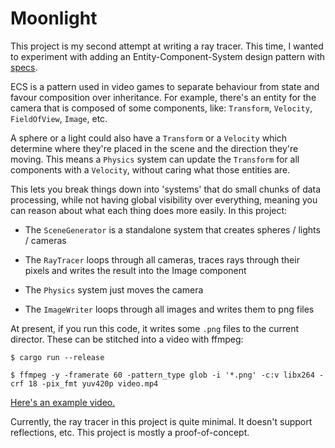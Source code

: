 # Moonlight

This project is my second attempt at writing a ray tracer. This time,
I wanted to experiment with adding an Entity-Component-System design
pattern with [specs](https://slide-rs.github.io/specs/).

ECS is a pattern used in video games to separate behaviour from state
and favour composition over inheritance. For example, there's an
entity for the camera that is composed of some components, like:
`Transform`, `Velocity`, `FieldOfView`, `Image`, etc.

A sphere or a light could also have a `Transform` or a `Velocity`
which determine where they're placed in the scene and the direction
they're moving. This means a `Physics` system can update the
`Transform` for all components with a `Velocity`, without caring what
those entities are.

This lets you break things down into 'systems' that do small chunks of
data processing, while not having global visibility over everything,
meaning you can reason about what each thing does more easily. In this
project:

- The `SceneGenerator` is a standalone system that creates spheres /
lights / cameras

- The `RayTracer` loops through all cameras, traces rays through their
pixels and writes the result into the Image component

- The `Physics` system just moves the camera

- The `ImageWriter` loops through all images and writes them to png
files

At present, if you run this code, it writes some `.png` files to the
current director. These can be stitched into a video with ffmpeg:

```
$ cargo run --release

$ ffmpeg -y -framerate 60 -pattern_type glob -i '*.png' -c:v libx264 -crf 18 -pix_fmt yuv420p video.mp4
```

[Here's an example video.](video.mp4)

Currently, the ray tracer in this project is quite minimal. It doesn't
support reflections, etc. This project is mostly a proof-of-concept.
